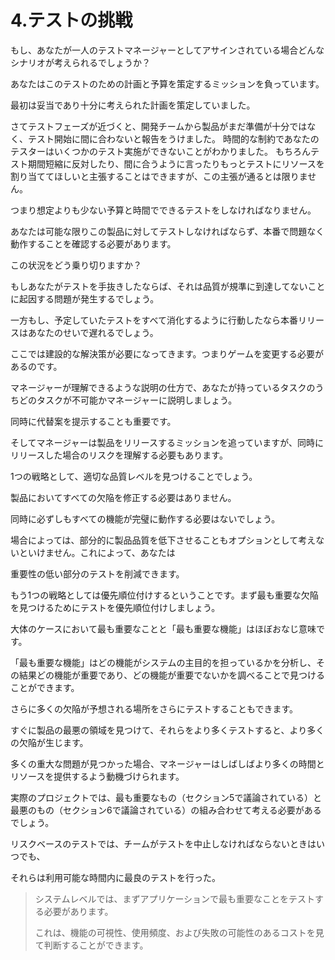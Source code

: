 # 4.テストの挑戦

もし、あなたが一人のテストマネージャーとしてアサインされている場合どんなシナリオが考えられるでしょうか？

あなたはこのテストのための計画と予算を策定するミッションを負っています。

最初は妥当であり十分に考えられた計画を策定していました。

さてテストフェーズが近づくと、開発チームから製品がまだ準備が十分ではなく、テスト開始に間に合わないと報告をうけました。 時間的な制約であなたのテスターはいくつかのテスト実施ができないことがわかりました。 もちろんテスト期間短縮に反対したり、間に合うように言ったりもっとテストにリソースを割り当ててほしいと主張することはできますが、この主張が通るとは限りません。

つまり想定よりも少ない予算と時間でできるテストをしなければなりません。

あなたは可能な限りこの製品に対してテストしなければならず、本番で問題なく動作することを確認する必要があります。

この状況をどう乗り切りますか？

もしあなたがテストを手抜きしたならば、それは品質が規準に到達してないことに起因する問題が発生するでしょう。

一方もし、予定していたテストをすべて消化するように行動したなら本番リリースはあなたのせいで遅れるでしょう。

ここでは建設的な解決策が必要になってきます。つまりゲームを変更する必要があるのです。

マネージャーが理解できるような説明の仕方で、あなたが持っているタスクのうちどのタスクが不可能かマネージャーに説明しましょう。

同時に代替案を提示することも重要です。

そしてマネージャーは製品をリリースするミッションを追っていますが、同時にリリースした場合のリスクを理解する必要もあります。

1つの戦略として、適切な品質レベルを見つけることでしょう。

製品においてすべての欠陥を修正する必要はありません。

同時に必ずしもすべての機能が完璧に動作する必要はないでしょう。

場合によっては、部分的に製品品質を低下させることもオプションとして考えないといけません。これによって、あなたは

重要性の低い部分のテストを削減できます。

もう1つの戦略としては優先順位付けするということです。まず最も重要な欠陥を見つけるためにテストを優先順位付けしましょう。

大体のケースにおいて最も重要なことと「最も重要な機能」はほぼおなじ意味です。

「最も重要な機能」はどの機能がシステムの主目的を担っているかを分析し、その結果どの機能が重要であり、どの機能が重要でないかを調べることで見つけることができます。

さらに多くの欠陥が予想される場所をさらにテストすることもできます。

すぐに製品の最悪の領域を見つけて、それらをより多くテストすると、より多くの欠陥が生じます。

多くの重大な問題が見つかった場合、マネージャーはしばしばより多くの時間とリソースを提供するよう動機づけられます。

実際のプロジェクトでは、最も重要なもの（セクション5で議論されている）と最悪のもの（セクション6で議論されている）の組み合わせて考える必要があるでしょう。

リスクベースのテストでは、チームがテストを中止しなければならないときはいつでも、

それらは利用可能な時間内に最良のテストを行った。

> システムレベルでは、まずアプリケーションで最も重要なことをテストする必要があります。
>
> これは、機能の可視性、使用頻度、および失敗の可能性のあるコストを見て判断することができます。



